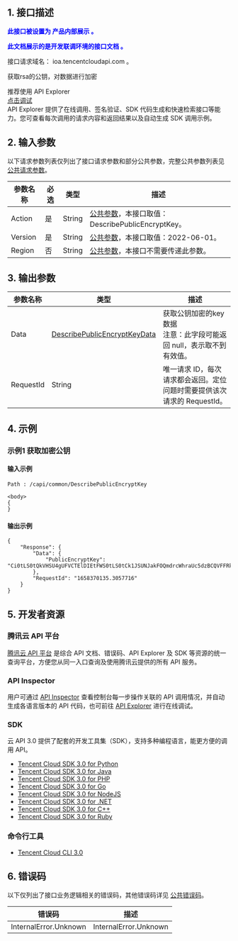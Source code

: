 ## 1. 接口描述

<strong><font color="blue">此接口被设置为 产品内部展示 。</font></strong>

<strong><font color="blue">此文档展示的是开发联调环境的接口文档 。</font></strong>

接口请求域名： ioa.tencentcloudapi.com 。

获取rsa的公钥，对数据进行加密

<div class="rno-api-explorer">
    <div class="rno-api-explorer-inner">
        <div class="rno-api-explorer-hd">
            <div class="rno-api-explorer-title">
                推荐使用 API Explorer
            </div>
            <a href="http://test.api.explorer.woa.com/apiexplorer/?Product=ioa&Version=2022-06-01&Action=DescribePublicEncryptKey" class="rno-api-explorer-btn" hotrep="doc.api.explorerbtn"><i class="rno-icon-explorer"></i>点击调试</a>
        </div>
        <div class="rno-api-explorer-body">
            <div class="rno-api-explorer-cont">
                API Explorer 提供了在线调用、签名验证、SDK 代码生成和快速检索接口等能力。您可查看每次调用的请求内容和返回结果以及自动生成 SDK 调用示例。
            </div>
        </div>
    </div>
</div>

## 2. 输入参数

以下请求参数列表仅列出了接口请求参数和部分公共参数，完整公共参数列表见 [公共请求参数](/document/product/1679/14881?!preview&preview_docmenu=1&lang=cn&!document=1)。

| 参数名称 | 必选 | 类型 | 描述 |
|---------|---------|---------|---------|
| Action | 是 | String | [公共参数](/document/product/1679/14881?!preview&preview_docmenu=1&lang=cn&!document=1)，本接口取值：DescribePublicEncryptKey。 |
| Version | 是 | String | [公共参数](/document/product/1679/14881?!preview&preview_docmenu=1&lang=cn&!document=1)，本接口取值：2022-06-01。 |
| Region | 否 | String | [公共参数](/document/product/1679/14881?!preview&preview_docmenu=1&lang=cn&!document=1)，本接口不需要传递此参数。 |

## 3. 输出参数

| 参数名称 | 类型 | 描述 |
|---------|---------|---------|
| Data | [DescribePublicEncryptKeyData](版本：2022-06-01/数据结构.md#DescribePublicEncryptKeyData) | 获取公钥加密的key数据<br/>注意：此字段可能返回 null，表示取不到有效值。|
| RequestId | String | 唯一请求 ID，每次请求都会返回。定位问题时需要提供该次请求的 RequestId。|

## 4. 示例

### 示例1 获取加密公钥

#### 输入示例

```
Path : /capi/common/DescribePublicEncryptKey 

<body>
{
}
```

#### 输出示例

```
{
    "Response": {
        "Data": {
            "PublicEncryptKey": "Ci0tLS0tQkVHSU4gUFVCTElDIEtFWS0tLS0tCk1JSUNJakFOQmdrcWhraUc5dzBCQVFFRkFBT0NBZzhBTUlJQ0NnS0NBZ0VBdGl3VUcwQytzV202ejdhb"
        },
        "RequestId": "1658370135.3057716"
    }
}
```


## 5. 开发者资源

### 腾讯云 API 平台

[腾讯云 API 平台](https://cloud.tencent.com/api) 是综合 API 文档、错误码、API Explorer 及 SDK 等资源的统一查询平台，方便您从同一入口查询及使用腾讯云提供的所有 API 服务。

### API Inspector

用户可通过 [API Inspector](https://cloud.tencent.com/document/product/1278/49361) 查看控制台每一步操作关联的 API 调用情况，并自动生成各语言版本的 API 代码，也可前往 [API Explorer](https://cloud.tencent.com/document/product/1278/46697) 进行在线调试。

### SDK

云 API 3.0 提供了配套的开发工具集（SDK），支持多种编程语言，能更方便的调用 API。

* [Tencent Cloud SDK 3.0 for Python](https://github.com/TencentCloud/tencentcloud-sdk-python/blob/master/tencentcloud/ioa/v20220601/ioa_client.py)
* [Tencent Cloud SDK 3.0 for Java](https://github.com/TencentCloud/tencentcloud-sdk-java/blob/master/src/main/java/com/tencentcloudapi/ioa/v20220601/IoaClient.java)
* [Tencent Cloud SDK 3.0 for PHP](https://github.com/TencentCloud/tencentcloud-sdk-php/blob/master/src/TencentCloud/Ioa/V20220601/IoaClient.php)
* [Tencent Cloud SDK 3.0 for Go](https://github.com/TencentCloud/tencentcloud-sdk-go/blob/master/tencentcloud/ioa/v20220601/client.go)
* [Tencent Cloud SDK 3.0 for NodeJS](https://github.com/TencentCloud/tencentcloud-sdk-nodejs/blob/master/tencentcloud/services/ioa/v20220601/ioa_client.js)
* [Tencent Cloud SDK 3.0 for .NET](https://github.com/TencentCloud/tencentcloud-sdk-dotnet/blob/master/TencentCloud/Ioa/V20220601/IoaClient.cs)
* [Tencent Cloud SDK 3.0 for C++](https://github.com/TencentCloud/tencentcloud-sdk-cpp/blob/master/ioa/src/v20220601/IoaClient.cpp)
* [Tencent Cloud SDK 3.0 for Ruby](https://github.com/TencentCloud/tencentcloud-sdk-ruby/blob/master/tencentcloud-sdk-ioa/lib/v20220601/client.rb)

### 命令行工具

* [Tencent Cloud CLI 3.0](https://cloud.tencent.com/document/product/440/6176)

## 6. 错误码

以下仅列出了接口业务逻辑相关的错误码，其他错误码详见 [公共错误码](/document/product/1679/44019?!preview&preview_docmenu=1&lang=cn&!document=1#.E5.85.AC.E5.85.B1.E9.94.99.E8.AF.AF.E7.A0.81)。

| 错误码 | 描述 |
|---------|---------|
| InternalError.Unknown | InternalError.Unknown |
